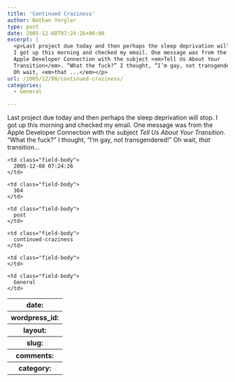 ```yaml
---
title: 'Continued Craziness'
author: Nathan Yergler
type: post
date: 2005-12-08T07:24:26+00:00
excerpt: |
  <p>Last project due today and then perhaps the sleep deprivation will stop.
  I got up this morning and checked my email. One message was from the
  Apple Developer Connection with the subject <em>Tell Us About Your
  Transition</em>. “What the fuck?” I thought, “I’m gay, not transgendered!”
  Oh wait, <em>that ...</em></p>
url: /2005/12/08/continued-craziness/
categories:
  - General

---
```

Last project due today and then perhaps the sleep deprivation will stop. I got up this morning and checked my email. One message was from the Apple Developer Connection with the subject _Tell Us About Your Transition_. “What the fuck?” I thought, “I’m gay, not transgendered!” Oh wait, _that_ transition…

<table class="docutils field-list" frame="void" rules="none">
  <col class="field-name" /> <col class="field-body" /> <tr class="field">
    <th class="field-name">
      date:
    </th>

    <td class="field-body">
      2005-12-08 07:24:26
    </td>
  </tr>

  <tr class="field">
    <th class="field-name">
      wordpress_id:
    </th>

    <td class="field-body">
      364
    </td>
  </tr>

  <tr class="field">
    <th class="field-name">
      layout:
    </th>

    <td class="field-body">
      post
    </td>
  </tr>

  <tr class="field">
    <th class="field-name">
      slug:
    </th>

    <td class="field-body">
      continued-craziness
    </td>
  </tr>

  <tr class="field">
    <th class="field-name">
      comments:
    </th>

    <td class="field-body">
    </td>
  </tr>

  <tr class="field">
    <th class="field-name">
      category:
    </th>

    <td class="field-body">
      General
    </td>
  </tr>
</table>